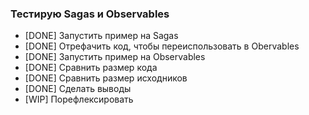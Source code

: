 ### Тестирую Sagas и Observables

- [DONE] Запустить пример на Sagas
- [DONE] Отрефачить код, чтобы переиспользовать в Obervables
- [DONE] Запустить пример на Observables
- [DONE] Сравнить размер кода 
- [DONE] Сравнить размер исходников 
- [DONE] Сделать выводы
- [WIP] Порефлексировать
